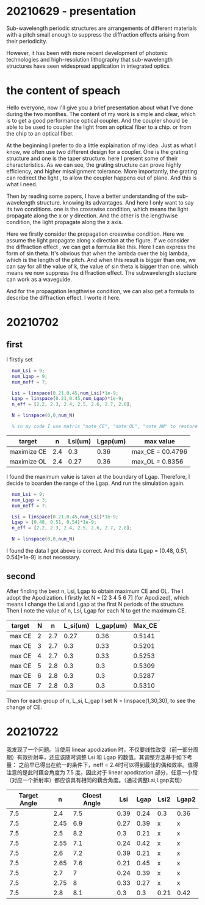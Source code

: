 

# 20210629 - presentation
  Sub-wavelength periodic structures are arrangements of different materials with a pitch small enough to suppress the diffraction effects arising from their periodicity.

  However, it has been with more recent development of photonic technologies and high-resolution lithography that sub-wavelength structures have seen widespread application in integrated optics.

# the content of speach
  Hello everyone, now I'll give you a brief presentation about what I've done during the two monthes. The content of my work is simple and clear, which is to get a good performance optical coupler. And the coupler should be able to be used to coupler the light from an optical fiber to a chip. or from the chip to an optical fiber.

  At the beginning I prefer to do a little explaination of my idea. Just as what I know, we often use two different design for a coupler. One is the grating structure and one is the taper structure. here I present some of their characteristics. As we can see, the grating structure can prove highly efficiency, and higher misalignment tolerance. More importantly, the grating can redirect the light , to allow the coupler happens out of plane. And this is what I need.

  Then by reading some papers, I have a better understanding of the sub-wavelength structure. knowing its advantages. And here I only want to say its two conditions. one is the crosswise condition, which means the light propagate along the x or y direction. And the other is the lengthwise condition, the light propagate along the z axis.

  Here we firstly consider the propagation crosswise condition. Here we assume the light propagate along x direction at the figure. If we consider the diffraction effect , we can get a formula like this. Here I can express the form of sin theta. It's obvious that  when the lambda over the big lambda, which is the length of the pitch. And when this result is bigger than one, we can say for all the value of k, the value of sin theta is bigger than one. which means we now suppress the diffraction effect. The subwavelength stucture can work as a waveguide.

  And for the propagation lengthwise condition, we can also get a formula to describe the diffraction effect. I worte it here.
  

# 20210702
## first
  I firstly set
  
  ``` matlab
    num_Lsi = 9;
    num_Lgap = 9;
    num_neff = 7;

    Lsi = linspace(0.21,0.45,num_Lsi)*1e-9;
    Lgap = linspace(0.21,0.45,num_Lgap)*1e-9;
    n_eff = [2.2, 2.3, 2.4, 2.5, 2.6, 2.7, 2.8];

    N = linspace(0,0,num_N)

    % in my code I use matrix "note_CE", "note_OL", "note_AN" to restore the CE, OL and Angle with the change of Lsi and Lgap. So for each matrix different column represents the different Lgap; and different row represents different Lsi 
  ```

| target      | n   | Lsi(um) | Lgap(um) | max value        |
| -           | -   | -       | -        | -                |
| maximize CE | 2.4 | 0.3     | 0.36     | max_CE = 00.4796 |
| maximize OL | 2.4 | 0.27    | 0.36     | max_OL = 0.8356  |

  I found the maximum value is taken at the boundary of Lgap. Therefore, I decide to boarden the range of the Lgap. And run the simulation again.
  
  ``` matlab
    num_Lsi = 9;
    num_Lgap = 3;
    num_neff = 7;

    Lsi = linspace(0.21,0.45,num_Lsi)*1e-9;
    Lgap = [0.48, 0.51, 0.54]*1e-9;
    n_eff = [2.2, 2.3, 2.4, 2.5, 2.6, 2.7, 2.8];

    N = linspace(0,0,num_N)
  ```

  I found the data I got above is correct. And this data (Lgap = [0.48, 0.51, 0.54]*1e-9) is not necessary.

## second
   After finding the best n, Lsi, Lgap to obtain maximum CE and OL. The I adopt the Apodization.
   I firstly let N = [2 3 4 5 6 7] (for Apodized), which means I change the Lsi and Lgap at the first N periods of the structure. Then I note the value of n, Lsi, Lgap for each N to get the maximum CE.

   | target | N | n   | L_si(um) | L_gap(um) | Max_CE |
   | -      | - | -   | -        | -         | -      |
   | max CE | 2 | 2.7 | 0.27     | 0.36      | 0.5141 |
   | max CE | 3 | 2.7 | 0.3      | 0.33      | 0.5201 |
   | max CE | 4 | 2.7 | 0.3      | 0.33      | 0.5253 |
   | max CE | 5 | 2.8 | 0.3      | 0.3       | 0.5309 |
   | max CE | 6 | 2.8 | 0.3      | 0.3       | 0.5287 |
   | max CE | 7 | 2.8 | 0.3      | 0.3       | 0.5310 |

   Then for each group of n, L_si, L_gap I set N = linspace(1,30,30), to see the change of CE.

# 20210722
  我发现了一个问题。当使用 linear apodization 时，不仅要线性改变（前一部分周期）有效折射率，还应该随时调整 Lsi 和 Lgap 的数值。其调整方法基于如下考量：
  之前早已得出在统一的条件下，neff = 2.4时可以得到最佳的偶和效率。值得注意的是此时藕合角度为 7.5 度。因此对于 linear apodization 部分，任意一小段（对应一个折射率）都应该具有相同的藕合角度。（通过调整Lsi,Lgap实现）

| Target Angle | n    | Cloest Angle | Lsi  | Lgap | Lsi2 | Lgap2 |
| -            | -    | -            | -    | -    | -    | -     |
| 7.5          | 2.4  | 7.5          | 0.39 | 0.24 | 0.3  | 0.36  |
| 7.5          | 2.45 | 6.9          | 0.27 | 0.39 | x    | x     |
| 7.5          | 2.5  | 8.2          | 0.3  | 0.21 | x    | x     |
| 7.5          | 2.55 | 7.1          | 0.24 | 0.42 | x    | x     |
| 7.5          | 2.6  | 7.2          | 0.39 | 0.21 | x    | x     |
| 7.5          | 2.65 | 7.6          | 0.21 | 0.45 | x    | x     |
| 7.5          | 2.7  | 7            | 0.24 | 0.39 | x    | x     |
| 7.5          | 2.75 | 8            | 0.33 | 0.27 | x    | x     |
| 7.5          | 2.8  | 8.1          | 0.3  | 0.3  | 0.21 | 0.42  |
